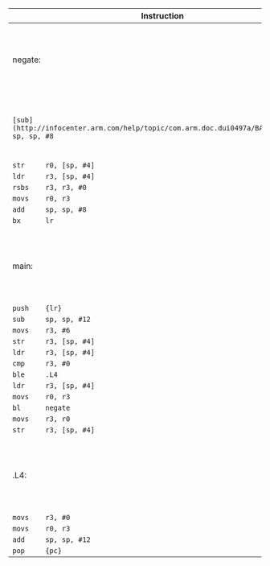 | Instruction | Intepretation |
| --- | --- |
| negate: | _Label (corresponds to the address of the first following instruction)_ |
| `[sub](http://infocenter.arm.com/help/topic/com.arm.doc.dui0497a/BABFFEJF.html)     sp, sp, #8` | Subtact 8 from the stack pointer (and store into the stack pointer) |
| `str     r0, [sp, #4]` | |
| `ldr     r3, [sp, #4]` | |
| `rsbs    r3, r3, #0` | |
| `movs    r0, r3` | |
| `add     sp, sp, #8` | |
| `bx      lr` | |
| | |
| main: | _Label (corresponds to the address of the first following instruction)_ |
| `push    {lr}` | |
| `sub     sp, sp, #12` | |
| `movs    r3, #6` | |
| `str     r3, [sp, #4]` | |
| `ldr     r3, [sp, #4]` | |
| `cmp     r3, #0` | |
| `ble     .L4` | |
| `ldr     r3, [sp, #4]` | |
| `movs    r0, r3` | |
| `bl      negate` | |
| `movs    r3, r0` | |
| `str     r3, [sp, #4]` | |
| | |
| .L4: | _Label (corresponds to the address of the first following instruction)_ |
| `movs    r3, #0` | |
| `movs    r0, r3` | |
| `add     sp, sp, #12` | |
| `pop     {pc}` | |
